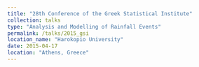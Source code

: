 ```yaml
---
title: "28th Conference of the Greek Statistical Institute"
collection: talks
type: "Analysis and Modelling of Rainfall Events"
permalink: /talks/2015_gsi
location_name: "Harokopio University"
date: 2015-04-17
location: "Athens, Greece"
---
```



